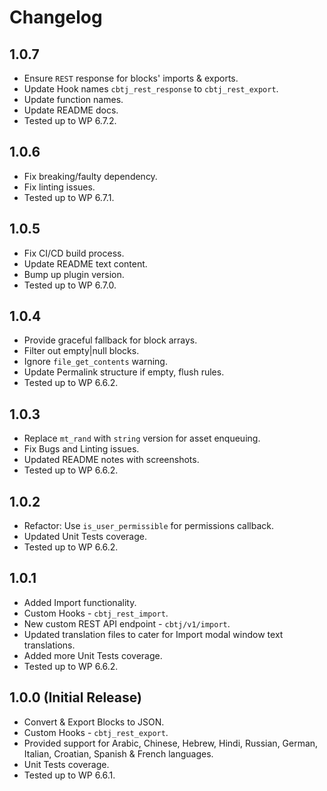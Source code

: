 # Changelog

## 1.0.7
* Ensure `REST` response for blocks' imports & exports.
* Update Hook names `cbtj_rest_response` to `cbtj_rest_export`.
* Update function names.
* Update README docs.
* Tested up to WP 6.7.2.

## 1.0.6
* Fix breaking/faulty dependency.
* Fix linting issues.
* Tested up to WP 6.7.1.

## 1.0.5
* Fix CI/CD build process.
* Update README text content.
* Bump up plugin version.
* Tested up to WP 6.7.0.

## 1.0.4
* Provide graceful fallback for block arrays.
* Filter out empty|null blocks.
* Ignore `file_get_contents` warning.
* Update Permalink structure if empty, flush rules.
* Tested up to WP 6.6.2.

## 1.0.3
* Replace `mt_rand` with `string` version for asset enqueuing.
* Fix Bugs and Linting issues.
* Updated README notes with screenshots.
* Tested up to WP 6.6.2.

## 1.0.2
* Refactor: Use `is_user_permissible` for permissions callback.
* Updated Unit Tests coverage.
* Tested up to WP 6.6.2.

## 1.0.1
* Added Import functionality.
* Custom Hooks - `cbtj_rest_import`.
* New custom REST API endpoint - `cbtj/v1/import`.
* Updated translation files to cater for Import modal window text translations.
* Added more Unit Tests coverage.
* Tested up to WP 6.6.2.

## 1.0.0 (Initial Release)
* Convert & Export Blocks to JSON.
* Custom Hooks - `cbtj_rest_export`.
* Provided support for Arabic, Chinese, Hebrew, Hindi, Russian, German, Italian, Croatian, Spanish & French languages.
* Unit Tests coverage.
* Tested up to WP 6.6.1.
